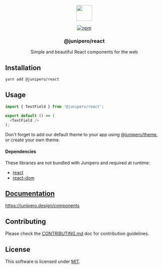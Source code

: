 <div align="center">

<picture>
  <source media="(prefers-color-scheme: dark)" srcset="https://cdn.junipero.design/v3/logo/junipero-logo-dark.svg" />
  <img src="https://cdn.junipero.design/v3/logo/junipero-logo.svg" height="50" />
</picture>

<br />

[![npm](https://img.shields.io/npm/v/@junipero/react.svg)](https://www.npmjs.com/package/@junipero/react)

<h3>@junipero/react</h3>
<p>Simple and beautiful React components for the web</p>

</div>

## Installation

```bash
yarn add @junipero/react
```

## Usage

```javascript
import { TextField } from '@junipero/react';

export default () => (
  <TextField />
);
```

Don't forget to add our default theme to your app using [@junipero/theme](https://github.com/p3ol/junipero/tree/master/packages/theme), or create your own theme.

#### Dependencies

These libraries are not bundled with Junipero and required at runtime:
- [react](https://www.npmjs.com/package/react)
- [react-dom](https://www.npmjs.com/package/react-dom)

## [Documentation](https://junipero.design/components)

https://junipero.design/components

## Contributing

Please check the [CONTRIBUTING.md](https://github.com/p3ol/junipero/tree/master/CONTRIBUTING.md) doc for contribution guidelines.

## License

This software is licensed under [MIT](https://github.com/p3ol/junipero/tree/master/LICENSE).
